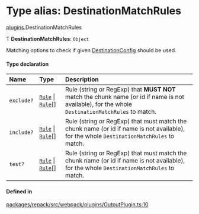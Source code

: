 # Type alias: DestinationMatchRules

[plugins](../modules/plugins.md).DestinationMatchRules

Ƭ **DestinationMatchRules**: `Object`

Matching options to check if given [DestinationConfig](./plugins.DestinationConfig.md) should be used.

#### Type declaration

| Name | Type | Description |
| :------ | :------ | :------ |
| `exclude?` | [`Rule`](./Rule.md) \| [`Rule`](./Rule.md)[] | Rule (string or RegExp) that __MUST NOT__ match the chunk name (or id if name is not available), for the whole `DestinationMatchRules` to match. |
| `include?` | [`Rule`](./Rule.md) \| [`Rule`](./Rule.md)[] | Rule (string or RegExp) that must match the chunk name (or id if name is not available), for the whole `DestinationMatchRules` to match. |
| `test?` | [`Rule`](./Rule.md) \| [`Rule`](./Rule.md)[] | Rule (string or RegExp) that must match the chunk name (or id if name is not available), for the whole `DestinationMatchRules` to match. |

#### Defined in

[packages/repack/src/webpack/plugins/OutputPlugin.ts:10](https://github.com/callstack/repack/blob/1d9a1bb/packages/repack/src/webpack/plugins/OutputPlugin.ts#L10)
